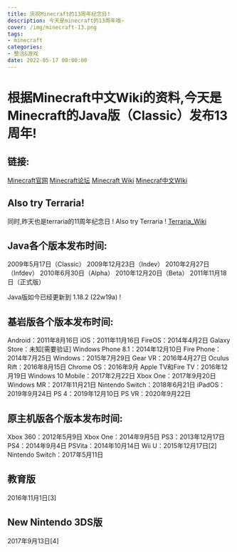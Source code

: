 ```yaml
---
title: 庆祝Minecraft的13周年纪念日!
description: 今天是minecraft的13周年哦~
cover: /img/minecraft-13.png
tags:
- minecraft
categories: 
- 整活&游戏
date: 2022-05-17 00:00:00
---
```

# 根据Minecraft中文Wiki的资料,今天是Minecraft的Java版（Classic）发布13周年!
## 链接:

[Minecraft官网](http://www.minecraft.net/ "Minecraft官网")
[Minecraft论坛](http://www.minecraftforum.net/ "Minecraft论坛")
[Minecraft  Wiki](https://minecraft.fandom.com/wiki/Minecraft_Wiki "Minecraft  Wiki")
[Minecraf中文WIki](https://minecraft.fandom.com/zh/wiki/Minecraft_Wiki "Minecraf中文WIki")

## Also try Terraria!
同时,昨天也是terraria的11周年纪念日 ! Also try Terraria !
[Terraria_Wiki](https://terraria.fandom.com/zh/wiki/Terraria_Wiki "Terraria_Wiki")

## Java各个版本发布时间:
2009年5月17日（Classic）
2009年12月23日（Indev）
2010年2月27日（Infdev）
2010年6月30日（Alpha）
2010年12月20日（Beta）
2011年11月18日（正式版）

Java版如今已经更新到	 1.18.2 (22w19a) !

## 基岩版各个版本发布时间:
Android：2011年8月16日
iOS：2011年11月16日
FireOS：2014年4月2日
Galaxy Store：未知[需要验证]
Windows Phone 8.1：2014年12月10日
Fire Phone：2014年7月25日
Windows：2015年7月29日
Gear VR：2016年4月27日
Oculus Rift：2016年8月15日
Chrome OS：2016年9月
Apple TV和Fire TV：2016年12月19日
Windows 10 Mobile：2017年2月22日
Xbox One：2017年9月20日
Windows MR：2017年11月21日
Nintendo Switch：2018年6月21日
iPadOS：2019年9月24日
PS 4：2019年12月10日
PS VR：2020年9月22日

## 原主机版各个版本发布时间:
Xbox 360：2012年5月9日
Xbox One：2014年9月5日
PS3：2013年12月17日
PS4：2014年9月4日
PSVita：2014年10月14日
Wii U：2015年12月17日[2]
Nintendo Switch：2017年5月11日

## 教育版
2016年11月1日[3]

## New Nintendo 3DS版
2017年9月13日[4]